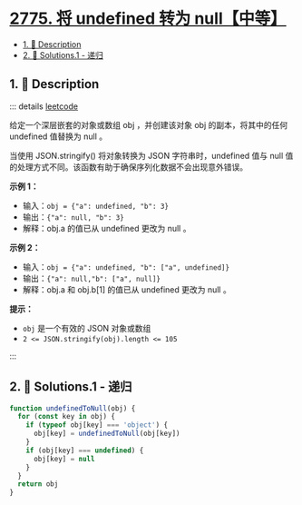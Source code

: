 # [2775. 将 undefined 转为 null【中等】](https://github.com/Tdahuyou/TNotes.leetcode/tree/main/notes/2775.%20%E5%B0%86%20undefined%20%E8%BD%AC%E4%B8%BA%20null%E3%80%90%E4%B8%AD%E7%AD%89%E3%80%91)

<!-- region:toc -->

- [1. 📝 Description](#1--description)
- [2. 🎯 Solutions.1 - 递归](#2--solutions1---递归)

<!-- endregion:toc -->

## 1. 📝 Description

::: details [leetcode](https://leetcode.cn/problems/undefined-to-null/)

给定一个深层嵌套的对象或数组 obj ，并创建该对象 obj 的副本，将其中的任何 undefined 值替换为 null 。

当使用 JSON.stringify() 将对象转换为 JSON 字符串时，undefined 值与 null 值的处理方式不同。该函数有助于确保序列化数据不会出现意外错误。

**示例 1：**

- 输入：`obj = {"a": undefined, "b": 3}`
- 输出：`{"a": null, "b": 3}`
- 解释：obj.a 的值已从 undefined 更改为 null 。

**示例 2：**

- 输入：`obj = {"a": undefined, "b": ["a", undefined]}`
- 输出：`{"a": null,"b": ["a", null]}`
- 解释：obj.a 和 obj.b[1] 的值已从 undefined 更改为 null 。

**提示：**

- `obj` 是一个有效的 JSON 对象或数组
- `2 <= JSON.stringify(obj).length <= 105`

:::

## 2. 🎯 Solutions.1 - 递归

```js
function undefinedToNull(obj) {
  for (const key in obj) {
    if (typeof obj[key] === 'object') {
      obj[key] = undefinedToNull(obj[key])
    }
    if (obj[key] === undefined) {
      obj[key] = null
    }
  }
  return obj
}
```
